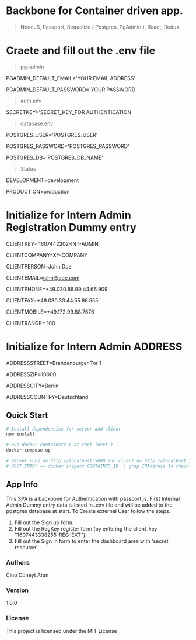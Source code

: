 # Backbone for Container driven app.

> NodeJS, Passport, Sequelize ( Postgres, PgAdmin ), React, Redux.

# Craete and fill out the .env file

> pg-admin

PGADMIN_DEFAULT_EMAIL='YOUR EMAIL ADDRESS'

PGADMIN_DEFAULT_PASSWORD='YOUR PASSWORD'

> auth.env

SECRETKEY='SECRET_KEY_FOR AUTHENTICATION

> database.env

POSTGRES_USER='POSTGRES_USER'

POSTGRES_PASSWORD='POSTGRES_PASSWORD'

POSTGRES_DB='POSTGRES_DB_NAME'

> Status

DEVELOPMENT=development

PRODUCTION=production

# Initialize for Intern Admin Registration Dummy entry

CLIENTKEY= 1607442302-INT-ADMIN

CLIENTCOMPANY=XY-COMPANY

CLIENTPERSON=John Doe

CLIENTEMAIL=john@doe.com

CLIENTPHONE=+49.030.88.99.44.66.909

CLIENTFAX=+49.030.33.44.55.66.555

CLIENTMOBILE=+49.172.99.88.7676

CLIENTRANGE= 100

# Initialize for Intern Admin ADDRESS

ADDRESSSTREET=Brandenburger Tor 1

ADDRESSZIP=10000

ADDRESSCITY=Berlin

ADDRESSCOUNTRY=Deutschland

## Quick Start

```bash
# Install dependencies for server and client
npm install

# Run docker containers ( at root level )
docker-compose up

# Server runs on http://localhost:5000 and client on http://localhost:3000 and pgAdmin runs on http://localhost:5050
# HOST ENTRY => docker inspect CONTAINER_ID  | grep IPAddress to check running host
```

## App Info

This SPA is a backbone for Authentication with passport.js. First Internal Admin Dummy entry data is listed in .env file
and will be added to the postgres database at start. To Create external User follow the steps.

1. Fill out the Sign up form.
2. Fill out the RegKey register form (by entering the client_key "1607443338255-REG-EXT").
3. Fill out the Sign in form to enter the dashboard area with 'secret resource'

### Authors

Cino Cüneyt Aran

### Version

1.0.0

### License

This project is licensed under the MIT License
